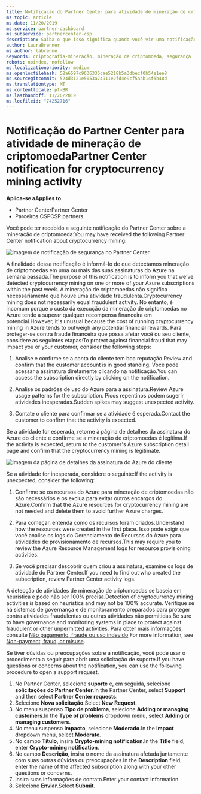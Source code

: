 ```yaml
---
title: Notificação do Partner Center para atividade de mineração de criptografia | Centro de parceiros
ms.topic: article
ms.date: 11/20/2019
ms.service: partner-dashboard
ms.subservice: partnercenter-csp
description: Saiba o que isso significa quando você vir uma notificação sobre potencial mineração de criptomoeda (ou mineração de criptografia) em uma ou mais de suas assinaturas do Azure.
author: LauraBrenner
ms.author: labrenne
Keywords: criptografia-mineração, mineração de criptomoeda, segurança
robots: noindex, nofollow
ms.localizationpriority: medium
ms.openlocfilehash: 52a6597c9636335cae5218b5a3dbecf0b54e1ee8
ms.sourcegitcommit: 524d3121e5053a74911e2fd4e9cf5aab14f6b48d
ms.translationtype: MT
ms.contentlocale: pt-BR
ms.lasthandoff: 11/20/2019
ms.locfileid: "74252716"
---
```

# <a name="partner-center-notification-for-cryptocurrency-mining-activity"></a><span data-ttu-id="39900-104">Notificação do Partner Center para atividade de mineração de criptomoeda</span><span class="sxs-lookup"><span data-stu-id="39900-104">Partner Center notification for cryptocurrency mining activity</span></span>

<span data-ttu-id="39900-105">**Aplica-se a**</span><span class="sxs-lookup"><span data-stu-id="39900-105">**Applies to**</span></span>

-  <span data-ttu-id="39900-106">Partner Center</span><span class="sxs-lookup"><span data-stu-id="39900-106">Partner Center</span></span>
-  <span data-ttu-id="39900-107">Parceiros CSP</span><span class="sxs-lookup"><span data-stu-id="39900-107">CSP partners</span></span>

<span data-ttu-id="39900-108">Você pode ter recebido a seguinte notificação do Partner Center sobre a mineração de criptomoeda:</span><span class="sxs-lookup"><span data-stu-id="39900-108">You may have received the following Partner Center notification about cryptocurrency mining:</span></span>
 
![Imagem de notificação de segurança no Partner Center](images/crypto1.png)

<span data-ttu-id="39900-110">A finalidade dessa notificação é informá-lo de que detectamos mineração de criptomoedas em uma ou mais das suas assinaturas do Azure na semana passada.</span><span class="sxs-lookup"><span data-stu-id="39900-110">The purpose of this notification is to inform you that we've detected cryptocurrency mining on one or more of your Azure subscriptions within the past week.</span></span> <span data-ttu-id="39900-111">A mineração de criptomoedas não significa necessariamente que houve uma atividade fraudulenta.</span><span class="sxs-lookup"><span data-stu-id="39900-111">Cryptocurrency mining does not necessarily equal fraudulent activity.</span></span> <span data-ttu-id="39900-112">No entanto, é incomum porque o custo da execução da mineração de criptomoedas no Azure tende a superar qualquer recompensa financeira em potencial.</span><span class="sxs-lookup"><span data-stu-id="39900-112">However, it's unusual because the cost of running cryptocurrency mining in Azure tends to outweigh any potential financial rewards.</span></span> <span data-ttu-id="39900-113">Para proteger-se contra fraude financeira que possa afetar você ou seu cliente, considere as seguintes etapas:</span><span class="sxs-lookup"><span data-stu-id="39900-113">To protect against financial fraud that may impact you or your customer, consider the following steps:</span></span>

1.  <span data-ttu-id="39900-114">Analise e confirme se a conta do cliente tem boa reputação.</span><span class="sxs-lookup"><span data-stu-id="39900-114">Review and confirm that the customer account is in good standing.</span></span> <span data-ttu-id="39900-115">Você pode acessar a assinatura diretamente clicando na notificação.</span><span class="sxs-lookup"><span data-stu-id="39900-115">You can access the subscription directly by clicking on the notification.</span></span>

2.  <span data-ttu-id="39900-116">Analise os padrões de uso do Azure para a assinatura.</span><span class="sxs-lookup"><span data-stu-id="39900-116">Review Azure usage patterns for the subscription.</span></span> <span data-ttu-id="39900-117">Picos repentinos podem sugerir atividades inesperadas.</span><span class="sxs-lookup"><span data-stu-id="39900-117">Sudden spikes may suggest unexpected activity.</span></span>

3.  <span data-ttu-id="39900-118">Contate o cliente para confirmar se a atividade é esperada.</span><span class="sxs-lookup"><span data-stu-id="39900-118">Contact the customer to confirm that the activity is expected.</span></span>

<span data-ttu-id="39900-119">Se a atividade for esperada, retorne à página de detalhes da assinatura do Azure do cliente e confirme se a mineração de criptomoedas é legítima.</span><span class="sxs-lookup"><span data-stu-id="39900-119">If the activity is expected, return to the customer's Azure subscription detail page and confirm that the cryptocurrency mining is legitimate.</span></span> 


![Imagem da página de detalhes da assinatura do Azure do cliente](images/crypto2.png)

<span data-ttu-id="39900-121">Se a atividade for inesperada, considere o seguinte:</span><span class="sxs-lookup"><span data-stu-id="39900-121">If the activity is unexpected, consider the following:</span></span>

1.  <span data-ttu-id="39900-122">Confirme se os recursos do Azure para mineração de criptomoedas não são necessários e os exclua para evitar outros encargos do Azure.</span><span class="sxs-lookup"><span data-stu-id="39900-122">Confirm that the Azure resources for cryptocurrency mining are not needed and delete them to avoid further Azure charges.</span></span>

2.  <span data-ttu-id="39900-123">Para começar, entenda como os recursos foram criados.</span><span class="sxs-lookup"><span data-stu-id="39900-123">Understand how the resources were created in the first place.</span></span> <span data-ttu-id="39900-124">Isso pode exigir que você analise os logs do Gerenciamento de Recursos do Azure para atividades de provisionamento de recursos.</span><span class="sxs-lookup"><span data-stu-id="39900-124">This may require you to review the Azure Resource Management logs for resource provisioning activities.</span></span>

3.  <span data-ttu-id="39900-125">Se você precisar descobrir quem criou a assinatura, examine os logs de atividade do Partner Center.</span><span class="sxs-lookup"><span data-stu-id="39900-125">If you need to find out who created the subscription, review Partner Center activity logs.</span></span>

<span data-ttu-id="39900-126">A detecção de atividades de mineração de criptomoedas se baseia em heurística e pode não ser 100% precisa.</span><span class="sxs-lookup"><span data-stu-id="39900-126">Detection of cryptocurrency mining activities is based on heuristics and may not be 100% accurate.</span></span> <span data-ttu-id="39900-127">Verifique se há sistemas de governança e de monitoramento preparados para proteger contra atividades fraudulentas ou outras atividades não permitidas.</span><span class="sxs-lookup"><span data-stu-id="39900-127">Be sure to have governance and monitoring systems in place to protect against fraudulent or other unpermitted activities.</span></span> <span data-ttu-id="39900-128">Para obter mais informações, consulte [Não pagamento, fraude ou uso indevido](https://docs.microsoft.com/partner-center/non-payment--fraud--or-misuse).</span><span class="sxs-lookup"><span data-stu-id="39900-128">For more information, see [Non-payment, fraud, or misuse](https://docs.microsoft.com/partner-center/non-payment--fraud--or-misuse).</span></span>

<span data-ttu-id="39900-129">Se tiver dúvidas ou preocupações sobre a notificação, você pode usar o procedimento a seguir para abrir uma solicitação de suporte.</span><span class="sxs-lookup"><span data-stu-id="39900-129">If you have questions or concerns about the notification, you can use the following procedure to open a support request.</span></span>

1.  <span data-ttu-id="39900-130">No Partner Center, selecione **suporte** e, em seguida, selecione **solicitações do Partner Center**.</span><span class="sxs-lookup"><span data-stu-id="39900-130">In the Partner Center, select **Support** and then select **Partner Center requests**.</span></span>
3.  <span data-ttu-id="39900-131">Selecione **Nova solicitação**.</span><span class="sxs-lookup"><span data-stu-id="39900-131">Select **New Request**.</span></span> 
4.  <span data-ttu-id="39900-132">No menu suspenso **Tipo de problema**, selecione **Adding or managing customers**.</span><span class="sxs-lookup"><span data-stu-id="39900-132">In the **Type of problems** dropdown menu, select **Adding or managing customers**.</span></span>
5.  <span data-ttu-id="39900-133">No menu suspenso **Impacto**, selecione **Moderado**.</span><span class="sxs-lookup"><span data-stu-id="39900-133">In the **Impact** dropdown menu, select **Moderate**.</span></span>
6.  <span data-ttu-id="39900-134">No campo **Título**, insira **Crypto-mining notification**.</span><span class="sxs-lookup"><span data-stu-id="39900-134">In the **Title** field, enter **Crypto-mining notification**.</span></span>
7.  <span data-ttu-id="39900-135">No campo **Descrição**, insira o nome da assinatura afetada juntamente com suas outras dúvidas ou preocupações.</span><span class="sxs-lookup"><span data-stu-id="39900-135">In the **Description** field, enter the name of the affected subscription along with your other questions or concerns.</span></span> 
8.  <span data-ttu-id="39900-136">Insira suas informações de contato.</span><span class="sxs-lookup"><span data-stu-id="39900-136">Enter your contact information.</span></span>
9.  <span data-ttu-id="39900-137">Selecione **Enviar**.</span><span class="sxs-lookup"><span data-stu-id="39900-137">Select **Submit**.</span></span>



